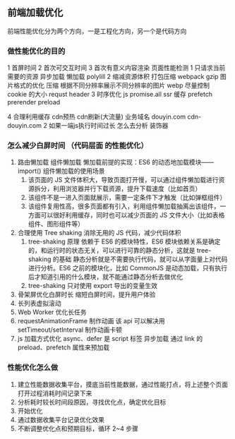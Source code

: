 ## 前端加载优化

前端性能优化分为两个方向，一是工程化方向，另一个是代码方向

### 做性能优化的目的

1 首屏时间
2 首次可交互时间
3 首次有意义内容渲染
页面性能检测
1 只请求当前需要的资源
异步加载 懒加载 polylill
2 缩减资源体积
打包压缩 webpack
gzip
图片格式的优化 压缩 根据不同分辨率展示不同分辨率的图片 webp
尽量控制 cookie 的大小 requst header
3 时序优化
js promise.all
ssr 缓存
prefetch prerender preload

<link rel='dns-prefetch' href=''>
4 合理利用缓存
 cdn预热 cdn刷新(大流量) 业务域名 douyin.com  cdn-douyin.com
2 如果一端js执行时间过长 怎么去分析
装饰器

### 怎么减少白屏时间 （代码层面 的性能优化）

1. 路由懒加载 组件懒加载
   懒加载前提的实现：ES6 的动态地加载模块——import()
   组件懒加载的使用场景
   1. 该页面的 JS 文件体积大，导致页面打开慢，可以通过组件懒加载进行资源拆分，利用浏览器并行下载资源，提升下载速度（比如首页）
   2. 该组件不是一进入页面就展示，需要一定条件下才触发（比如弹框组件）
   3. 该组件复用性高，很多页面都有引入，利用组件懒加载抽离出该组件，一方面可以很好利用缓存，同时也可以减少页面的 JS 文件大小（比如表格组件、图形组件等）
2. 合理使用 Tree shaking 消除无用的 JS 代码，减少代码体积
   1. tree-shaking 原理
      依赖于 ES6 的模块特性，ES6 模块依赖关系是确定的，和运行时的状态无关，可以进行可靠的静态分析，这就是 tree-shaking 的基础
      静态分析就是不需要执行代码，就可以从字面量上对代码进行分析。ES6 之前的模块化，比如 CommonJS 是动态加载，只有执行后才知道引用的什么模块，就不能通过静态分析去做优化
   2. tree-shaking 只对使用 export 导出的变量生效
3. 骨架屏优化白屏时长 缩短白屏时间，提升用户体验
4. 长列表虚拟滚动
5. Web Worker 优化长任务
6. requestAnimationFrame 制作动画 该 api 可以解决用 setTimeout/setInterval 制作动画卡顿
7. js 加载方式优化 async、defer 是 script 标签 异步加载 通过 link 的 preload、prefetch 属性来预加载

### 性能优化怎么做
1. 建立性能数据收集平台，摸底当前性能数据，通过性能打点，将上述整个页面打开过程消耗时间记录下来
2. 分析耗时较长时间段原因，寻找优化点，确定优化目标
3. 开始优化
4. 通过数据收集平台记录优化效果
5. 不断调整优化点和预期目标，循环 2~4 步骤
